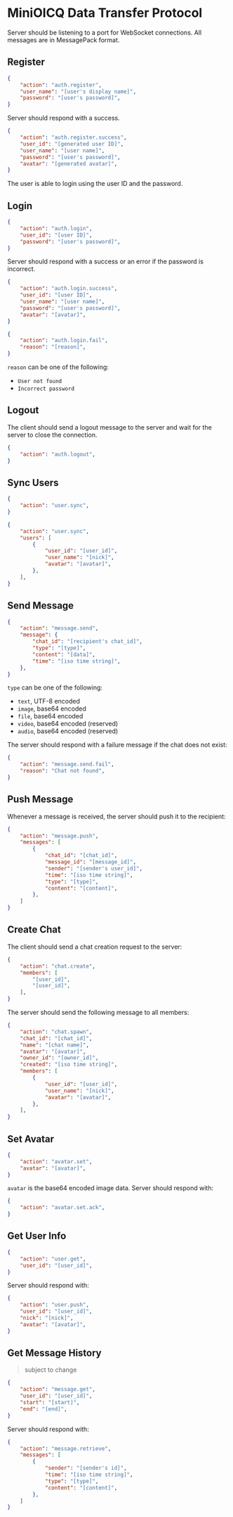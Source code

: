 # MiniOICQ Data Transfer Protocol

Server should be listening to a port for WebSocket connections. All messages are in MessagePack format.

## Register

```json
{
    "action": "auth.register",
    "user_name": "[user's display name]",
    "password": "[user's password]",
}
```

Server should respond with a success.

```json
{
    "action": "auth.register.success",
    "user_id": "[generated user ID]",
    "user_name": "[user name]",
    "password": "[user's password]",
    "avatar": "[generated avatar]",
}
```

The user is able to login using the user ID and the password.

## Login

```json
{
    "action": "auth.login",
    "user_id": "[user ID]",
    "password": "[user's password]",
}
```

Server should respond with a success or an error if the password is incorrect.

```json
{
    "action": "auth.login.success",
    "user_id": "[user ID]",
    "user_name": "[user name]",
    "password": "[user's password]",
    "avatar": "[avatar]",
}
```

```json
{
    "action": "auth.login.fail",
    "reason": "[reason]",
}
```

`reason` can be one of the following:

- `User not found`
- `Incorrect password`

## Logout

The client should send a logout message to the server and wait for the server to close the connection.

```json
{
    "action": "auth.logout",
}
```

## Sync Users

```json
{
    "action": "user.sync",
}
```

```json
{
    "action": "user.sync",
    "users": [
        {
            "user_id": "[user_id]",
            "user_name": "[nick]",
            "avatar": "[avatar]",
        },
    ],
}
```

<!-- ## Heartbeat

Client should send a heartbeat message every 30 seconds:

```json
{
    "action": "heartbeat",
}
```

Server should respond with:

```json
{
    "action": "heartbeat.ack",
}
``` -->

## Send Message

```json
{
    "action": "message.send",
    "message": {
        "chat_id": "[recipient's chat_id]",
        "type": "[type]",
        "content": "[data]",
        "time": "[iso time string]",
    },
}
```

`type` can be one of the following:

- `text`, UTF-8 encoded
- `image`, base64 encoded
- `file`, base64 encoded
- `video`, base64 encoded (reserved)
- `audio`, base64 encoded (reserved)

The server should respond with a failure message if the chat does not exist:

```json
{
    "action": "message.send.fail",
    "reason": "Chat not found",
}
```

## Push Message

Whenever a message is received, the server should push it to the recipient:

```json
{
    "action": "message.push",
    "messages": [
        {
            "chat_id": "[chat_id]",
            "message_id": "[message_id]",
            "sender": "[sender's user_id]",
            "time": "[iso time string]",
            "type": "[type]",
            "content": "[content]",
        },
    ]
}
```

<!-- And the recipient should respond with:

```json
{
    "action": "message.push.ack",
}
``` -->

## Create Chat

The client should send a chat creation request to the server:

```json
{
    "action": "chat.create",
    "members": [
        "[user_id]",
        "[user_id]",
    ],
}
```

The server should send the following message to all members:

```json
{
    "action": "chat.spawn",
    "chat_id": "[chat_id]",
    "name": "[chat name]",
    "avatar": "[avatar]",
    "owner_id": "[owner_id]",
    "created": "[iso time string]",
    "members": [
        {
            "user_id": "[user_id]",
            "user_name": "[nick]",
            "avatar": "[avatar]",
        },
    ],
}
```

## Set Avatar

```json
{
    "action": "avatar.set",
    "avatar": "[avatar]",
}
```

`avatar` is the base64 encoded image data. Server should respond with:

```json
{
    "action": "avatar.set.ack",
}
```

## Get User Info

```json
{
    "action": "user.get",
    "user_id": "[user_id]",
}
```

Server should respond with:

```json
{
    "action": "user.push",
    "user_id": "[user_id]",
    "nick": "[nick]",
    "avatar": "[avatar]",
}
```

## Get Message History

> subject to change

```json
{
    "action": "message.get",
    "user_id": "[user_id]",
    "start": "[start]",
    "end": "[end]",
}
```

Server should respond with:

```json
{
    "action": "message.retrieve",
    "messages": [
        {
            "sender": "[sender's id]",
            "time": "[iso time string]",
            "type": "[type]",
            "content": "[content]",
        },
    ]
}
```
